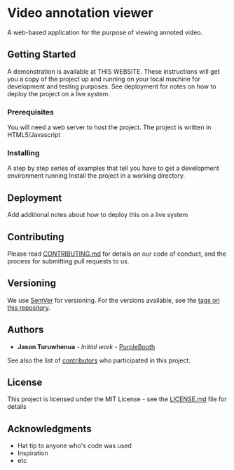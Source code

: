# Video annotation viewer 

A web-based application for the purpose of viewing annoted video.

## Getting Started

A demonstration is available at THIS WEBSITE. These instructions will get you a copy of the project up and running on your local machine for development and testing purposes. See deployment for notes on how to deploy the project on a live system.

### Prerequisites

You will need a web server to host the project. The project is written in HTML5/Javascript 

### Installing

A step by step series of examples that tell you have to get a development environment running
Install the project in a working directory. 


## Deployment

Add additional notes about how to deploy this on a live system


## Contributing

Please read [CONTRIBUTING.md](https://gist.github.com/PurpleBooth/b24679402957c63ec426) for details on our code of conduct, and the process for submitting pull requests to us.

## Versioning

We use [SemVer](http://semver.org/) for versioning. For the versions available, see the [tags on this repository](https://github.com/your/project/tags). 

## Authors

* **Jason Turuwhenua** - *Initial work* - [PurpleBooth](https://github.com/PurpleBooth)

See also the list of [contributors](https://github.com/your/project/contributors) who participated in this project.

## License

This project is licensed under the MIT License - see the [LICENSE.md](LICENSE.md) file for details

## Acknowledgments

* Hat tip to anyone who's code was used
* Inspiration
* etc
